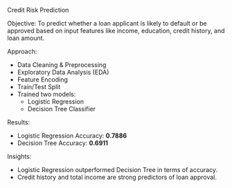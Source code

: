Credit Risk Prediction

Objective:
To predict whether a loan applicant is likely to default or be approved based on input features like income, education, credit history, and loan amount.

Approach:
- Data Cleaning & Preprocessing
- Exploratory Data Analysis (EDA)
- Feature Encoding
- Train/Test Split
- Trained two models:
  - Logistic Regression
  - Decision Tree Classifier

Results:
- Logistic Regression Accuracy: **0.7886**
- Decision Tree Accuracy: **0.6911**

Insights:
- Logistic Regression outperformed Decision Tree in terms of accuracy.
- Credit history and total income are strong predictors of loan approval.

